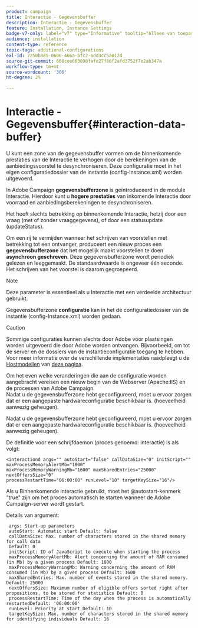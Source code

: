```yaml
---
product: campaign
title: Interactie - Gegevensbuffer
description: Interactie - Gegevensbuffer
feature: Installation, Instance Settings
badge-v7-only: label="v7" type="Informative" tooltip="Alleen van toepassing op Campaign Classic v7"
audience: installation
content-type: reference
topic-tags: additional-configurations
exl-id: 7250b885-0606-466a-bfc2-6dd3cc5a012d
source-git-commit: 668cee663890fafe27f86f2afd3752f7e2ab347a
workflow-type: tm+mt
source-wordcount: '306'
ht-degree: 2%

---
```


# Interactie - Gegevensbuffer{#interaction-data-buffer}



U kunt een zone van de gegevensbuffer vormen om de binnenkomende prestaties van de Interactie te verhogen door de berekeningen van de aanbiedingsvoorstel te desynchroniseren. Deze configuratie moet in het eigen configuratiedossier van de instantie (config-Instance.xml) worden uitgevoerd.

In Adobe Campaign **gegevensbufferzone** is geïntroduceerd in de module Interactie. Hierdoor kunt u **hogere prestaties** van inkomende Interactie door voorraad en aanbiedingsberekeningen te desynchroniseren.

Het heeft slechts betrekking op binnenkomende Interactie, hetzij door een vraag (met of zonder vraaggegevens), of door een statusupdate (updateStatus).

Om een rij te vermijden wanneer het schrijven van voorstellen met betrekking tot een ontvanger, produceert een nieuw proces een **gegevensbufferzone** dat het mogelijk maakt voorstellen te doen **asynchroon geschreven**. Deze gegevensbufferzone wordt periodiek gelezen en leeggemaakt. De standaardwaarde is ongeveer één seconde. Het schrijven van het voorstel is daarom gegroepeerd.

>[!NOTE]
>
>Deze parameter is essentieel als u Interactie met een verdeelde architectuur gebruikt.

Gegevensbufferzone **configuratie** kan in het de configuratiedossier van de instantie (config-Instance.xml) worden gedaan.

>[!CAUTION]
>
>Sommige configuraties kunnen slechts door Adobe voor plaatsingen worden uitgevoerd die door Adobe worden ontvangen. Bijvoorbeeld, om tot de server en de dossiers van de instantieconfiguratie toegang te hebben. Voor meer informatie over de verschillende implementaties raadpleegt u de [Hostmodellen](../../installation/using/hosting-models.md) van [deze pagina](../../installation/using/capability-matrix.md).
>
>Om het even welke veranderingen die aan de configuratie worden aangebracht vereisen een nieuw begin van de Webserver (Apache:IIS) en de processen van Adobe Campaign.\
>Nadat u de gegevensbufferzone hebt geconfigureerd, moet u ervoor zorgen dat er een aangepaste hardwareconfiguratie beschikbaar is. (hoeveelheid aanwezig geheugen).


Nadat u de gegevensbufferzone hebt geconfigureerd, moet u ervoor zorgen dat er een aangepaste hardwareconfiguratie beschikbaar is. (hoeveelheid aanwezig geheugen).

De definitie voor een schrijfdaemon (proces genoemd: interactie) is als volgt:

```
<interactiond args="" autoStart="false" callDataSize="0" initScript="" maxProcessMemoryAlertMb="1800"
maxProcessMemoryWarningMb="1600" maxSharedEntries="25000" nextOffersSize="0"
processRestartTime="06:00:00" runLevel="10" targetKeySize="16"/>
```

Als u Binnenkomende interactie gebruikt, moet het @autostart-kenmerk &quot;true&quot; zijn om het proces automatisch te starten wanneer de Adobe Campaign-server wordt gestart.

Details van argument:

```
 args: Start-up parameters 
 autoStart: Automatic start Default: false 
 callDataSize: Max. number of characters stored in the shared memory for call data
 Default: 0 
 initScript: ID of JavaScript to execute when starting the process 
 maxProcessMemoryAlertMb: Alert concerning the amount of RAM consumed (in Mb) by a given process Default: 1800 
 maxProcessMemoryWarningMb: Warning concerning the amount of RAM consumed (in Mb) by a given process Default: 1600 
 maxSharedEntries: Max. number of events stored in the shared memory. Default: 25000 
 nextOffersSize: Maximum number of eligible offers sorted right after propositions, to be stored for statistics Default: 0 
 processRestartTime: Time of the day when the process is automatically restartedDefault: '06:00:00' 
 runLevel: Priority at start Default: 10 
 targetKeySize: Max. number of characters stored in the shared memory for identifying individuals Default: 16 
```
